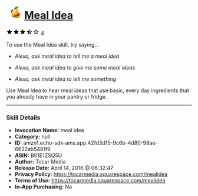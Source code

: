 # &nbsp;<img src="skill_icon" alt="Meal Idea icon" width="36"> [Meal Idea](http://alexa.amazon.com/#skills/amzn1.echo-sdk-ams.app.42fd3d15-9c6b-4d80-98ae-6622ab5481f9)
![3.8 stars](../../images/ic_star_black_18dp_1x.png)![3.8 stars](../../images/ic_star_black_18dp_1x.png)![3.8 stars](../../images/ic_star_black_18dp_1x.png)![3.8 stars](../../images/ic_star_half_black_18dp_1x.png)![3.8 stars](../../images/ic_star_border_black_18dp_1x.png) 4

To use the Meal Idea skill, try saying...

* *Alexa, ask meal idea to tell me a meal idea*

* *Alexa, ask meal idea to give me some meal ideas*

* *Alexa, ask meal idea to tell me something*

Use Meal Idea to hear meal ideas that use basic, every day ingredients that you already have in your pantry or fridge.

***

### Skill Details

* **Invocation Name:** meal idea
* **Category:** null
* **ID:** amzn1.echo-sdk-ams.app.42fd3d15-9c6b-4d80-98ae-6622ab5481f9
* **ASIN:** B01E1ZSQ5U
* **Author:** Tocar Media
* **Release Date:** April 14, 2016 @ 06:32:47
* **Privacy Policy:** https://tocarmedia.squarespace.com/mealidea
* **Terms of Use:** https://tocarmedia.squarespace.com/mealidea
* **In-App Purchasing:** No
